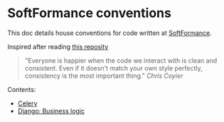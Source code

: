 # SoftFormance conventions

This doc details house conventions for code written at [SoftFormance](https://softformance.com).

Inspired after reading [this reposity ](https://github.com/octoenergy/conventions)

> "Everyone is happier when the code we interact with is clean and consistent. Even if it doesn't match your own style perfectly, consistency is the most important thing."
> *Chris Coyier*


Contents:

- [Celery](celery.md)
- [Django: Business logic](django/business_logic.md)
